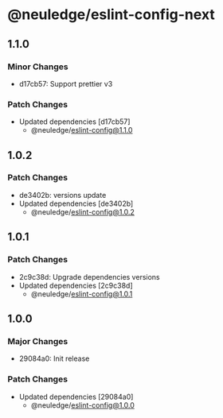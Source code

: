 # @neuledge/eslint-config-next

## 1.1.0

### Minor Changes

- d17cb57: Support prettier v3

### Patch Changes

- Updated dependencies [d17cb57]
  - @neuledge/eslint-config@1.1.0

## 1.0.2

### Patch Changes

- de3402b: versions update
- Updated dependencies [de3402b]
  - @neuledge/eslint-config@1.0.2

## 1.0.1

### Patch Changes

- 2c9c38d: Upgrade dependencies versions
- Updated dependencies [2c9c38d]
  - @neuledge/eslint-config@1.0.1

## 1.0.0

### Major Changes

- 29084a0: Init release

### Patch Changes

- Updated dependencies [29084a0]
  - @neuledge/eslint-config@1.0.0
